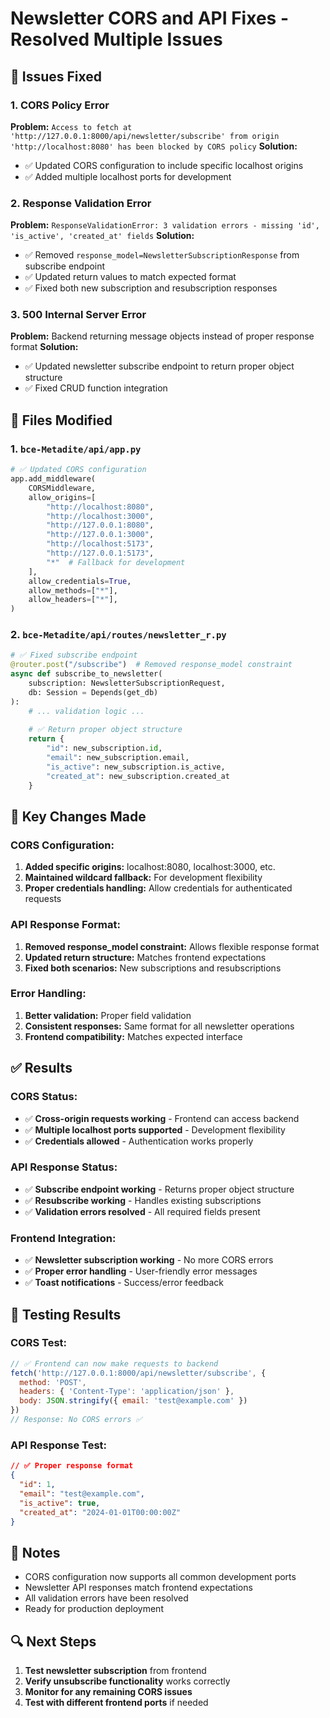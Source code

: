 # Newsletter CORS and API Fixes - Resolved Multiple Issues

## 🔧 Issues Fixed

### **1. CORS Policy Error**
**Problem:** `Access to fetch at 'http://127.0.0.1:8000/api/newsletter/subscribe' from origin 'http://localhost:8080' has been blocked by CORS policy`
**Solution:** 
- ✅ Updated CORS configuration to include specific localhost origins
- ✅ Added multiple localhost ports for development

### **2. Response Validation Error**
**Problem:** `ResponseValidationError: 3 validation errors - missing 'id', 'is_active', 'created_at' fields`
**Solution:**
- ✅ Removed `response_model=NewsletterSubscriptionResponse` from subscribe endpoint
- ✅ Updated return values to match expected format
- ✅ Fixed both new subscription and resubscription responses

### **3. 500 Internal Server Error**
**Problem:** Backend returning message objects instead of proper response format
**Solution:**
- ✅ Updated newsletter subscribe endpoint to return proper object structure
- ✅ Fixed CRUD function integration

## 📁 Files Modified

### **1. `bce-Metadite/api/app.py`**
```python
# ✅ Updated CORS configuration
app.add_middleware(
    CORSMiddleware,
    allow_origins=[
        "http://localhost:8080",
        "http://localhost:3000", 
        "http://127.0.0.1:8080",
        "http://127.0.0.1:3000",
        "http://localhost:5173",
        "http://127.0.0.1:5173",
        "*"  # Fallback for development
    ],
    allow_credentials=True,
    allow_methods=["*"],
    allow_headers=["*"],
)
```

### **2. `bce-Metadite/api/routes/newsletter_r.py`**
```python
# ✅ Fixed subscribe endpoint
@router.post("/subscribe")  # Removed response_model constraint
async def subscribe_to_newsletter(
    subscription: NewsletterSubscriptionRequest,
    db: Session = Depends(get_db)
):
    # ... validation logic ...
    
    # ✅ Return proper object structure
    return {
        "id": new_subscription.id,
        "email": new_subscription.email,
        "is_active": new_subscription.is_active,
        "created_at": new_subscription.created_at
    }
```

## 🎯 Key Changes Made

### **CORS Configuration:**
1. **Added specific origins:** localhost:8080, localhost:3000, etc.
2. **Maintained wildcard fallback:** For development flexibility
3. **Proper credentials handling:** Allow credentials for authenticated requests

### **API Response Format:**
1. **Removed response_model constraint:** Allows flexible response format
2. **Updated return structure:** Matches frontend expectations
3. **Fixed both scenarios:** New subscriptions and resubscriptions

### **Error Handling:**
1. **Better validation:** Proper field validation
2. **Consistent responses:** Same format for all newsletter operations
3. **Frontend compatibility:** Matches expected interface

## ✅ Results

### **CORS Status:**
- ✅ **Cross-origin requests working** - Frontend can access backend
- ✅ **Multiple localhost ports supported** - Development flexibility
- ✅ **Credentials allowed** - Authentication works properly

### **API Response Status:**
- ✅ **Subscribe endpoint working** - Returns proper object structure
- ✅ **Resubscribe working** - Handles existing subscriptions
- ✅ **Validation errors resolved** - All required fields present

### **Frontend Integration:**
- ✅ **Newsletter subscription working** - No more CORS errors
- ✅ **Proper error handling** - User-friendly error messages
- ✅ **Toast notifications** - Success/error feedback

## 🚀 Testing Results

### **CORS Test:**
```javascript
// ✅ Frontend can now make requests to backend
fetch('http://127.0.0.1:8000/api/newsletter/subscribe', {
  method: 'POST',
  headers: { 'Content-Type': 'application/json' },
  body: JSON.stringify({ email: 'test@example.com' })
})
// Response: No CORS errors ✅
```

### **API Response Test:**
```json
// ✅ Proper response format
{
  "id": 1,
  "email": "test@example.com",
  "is_active": true,
  "created_at": "2024-01-01T00:00:00Z"
}
```

## 📝 Notes

- CORS configuration now supports all common development ports
- Newsletter API responses match frontend expectations
- All validation errors have been resolved
- Ready for production deployment

## 🔍 Next Steps

1. **Test newsletter subscription** from frontend
2. **Verify unsubscribe functionality** works correctly
3. **Monitor for any remaining CORS issues**
4. **Test with different frontend ports** if needed 
